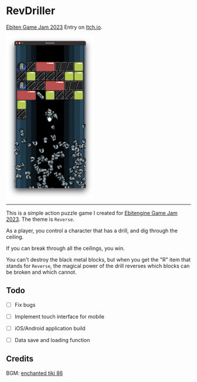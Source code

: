 # RevDriller

[Ebiten Game Jam 2023](https://itch.io/jam/ebitengine-game-jam-2023) Entry on [Itch.io](https://yohamta.itch.io/revdriller).

<img align="center" width="240" src="./assets/screenshots/screenshot2.png" alt="screenshot" title="screenshot" />

-----

This is a simple action puzzle game I created for [Ebitengine Game Jam 2023](https://itch.io/jam/ebitengine-game-jam-2023). The theme is `Reverse`.​

As a player, you control a character that has a drill, and dig through the ceiling.

If you can break through all the ceilings, you win.

You can't destroy the black metal blocks, but when you get the "R" item that stands for `Reverse`, the magical power of the drill reverses which blocks can be broken and which cannot.

## Todo

- [ ] Fix bugs
- [ ] Implement touch interface for mobile
- [ ] iOS/Android application build
- [ ] Data save and loading function


## Credits

BGM: [enchanted tiki 86](https://opengameart.org/content/enchanted-tiki-86)
